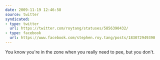 ```yaml
---
date: 2009-11-19 12:46:58
source: twitter
syndicated:
- type: twitter
  url: https://twitter.com/roytang/statuses/5856390432/
- type: facebook
  url: https://www.facebook.com/stephen.roy.tang/posts/183072949390
---
```


You know you're in the zone when you really need to pee, but you don't.